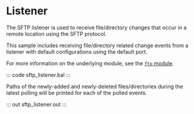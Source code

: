 # Listener

The SFTP listener is used to receive file/directory changes that occur in a remote location using the SFTP protocol.

This sample includes receiving file/directory related change events from a listener with default configurations using the default port.

For more information on the underlying module, see the [`ftp` module](https://lib.ballerina.io/ballerina/ftp/latest).

::: code sftp_listener.bal :::

Paths of the newly-added and newly-deleted files/directories during the latest polling will be printed for each of the polled events.

::: out sftp_listener.out :::
